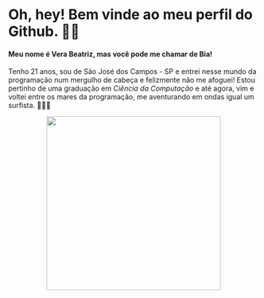 # Oh, hey! Bem vinde ao meu perfil do Github. ✌🏻

#### Meu nome é **Vera Beatriz**, mas você pode me chamar de **Bia**! 
Tenho 21 anos, sou de São José dos Campos - SP e entrei nesse mundo da programação num mergulho de cabeça e felizmente não me afoguei! Estou pertinho de uma graduação em _Ciência da Computação_ e até agora, vim e voltei entre os mares da programação, me aventurando em ondas igual um surfista. 🏄🏻‍♀️ 

<p align="center">
  <img src="https://super.abril.com.br/wp-content/uploads/2016/09/super_imggato_digitando_0.gif" width="350">
</p>





